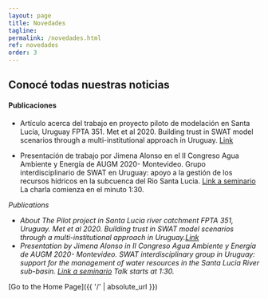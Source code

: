 ```yaml
---
layout: page
title: Novedades
tagline: 
permalink: /novedades.html
ref: novedades
order: 3
---
```

## Conocé todas nuestras noticias

#### Publicaciones 

* Artículo acerca del trabajo en proyecto piloto de modelación en Santa Lucía, Uruguay  FPTA 351. Met et al 2020. Building trust in SWAT model scenarios through a multi-institutional approach in Uruguay. [Link](https://doi.org/10.18174/sesmo.2020a17892)

* Presentación de trabajo por Jimena Alonso en el II Congreso Agua Ambiente y Energía de AUGM 2020- Montevideo. Grupo interdisciplinario de SWAT en Uruguay: apoyo a la gestión de los recursos hídricos en la subcuenca del Rio Santa Lucia. [Link a seminario](https://www.youtube.com/watch?v=Unu-8zwarc8) La charla comienza en el minuto 1:30.
<p>
  
  </p>

*Publications*
- *About The Pilot project in Santa Lucia river catchment FPTA 351, Uruguay.  Met et al 2020. Building trust in SWAT model scenarios through a multi-institutional approach in Uruguay.[Link](https://doi.org/10.18174/sesmo.2020a17892)*
- *Presentation by Jimena Alonso in II Congreso Agua Ambiente y Energía de AUGM 2020- Montevideo. SWAT interdisciplinary group in Uruguay: support for the management of water resources in the Santa Lucia River sub-basin. [Link a seminario](https://www.youtube.com/watch?v=Unu-8zwarc8) Talk starts at 1:30.*


[Go to the Home Page]({{ '/' | absolute_url }})
